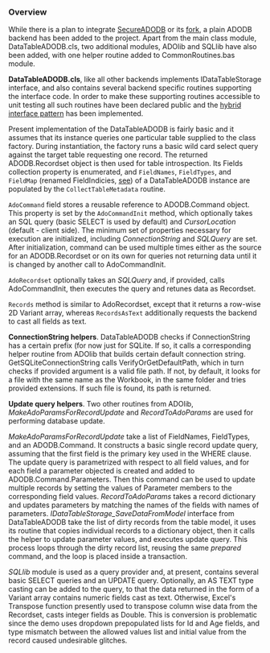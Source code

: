 ### Overview

While there is a plan to integrate [SecureADODB][SecureADODB] or its [fork][SecureADODB fork], a plain ADODB backend has been added to the project. Apart from the main class module, DataTableADODB.cls, two additional modules, ADOlib and SQLlib have also been added, with one helper routine added to CommonRoutines.bas module.

**DataTableADODB.cls**, like all other backends implements IDataTableStorage interface, and also contains several backend specific routines supporting the interface code. In order to make these supporting routines accessible to unit testing all such routines have been declared public and the [hybrid interface pattern][Hybrid Interface] has been implemented.

Present implementation of the DataTableADODB is fairly basic and it assumes that its instance queries one particular table supplied to the class factory. During instantiation, the factory runs a basic wild card select query against the target table requesting one record. The returned ADODB.Recordset object is then used for table introspection. Its Fields collection property is enumerated, and `FieldNames`, `FieldTypes`, and `FieldMap` (renamed FieldIndicies, [see][DataTableModel]) of a DataTableADODB instance are populated by the `CollectTableMetadata` routine.  

`AdoCommand` field stores a reusable reference to ADODB.Command object. This property is set by the `AdoCommandInit` method, which optionally takes an SQL query (basic SELECT is used by default) and *CursorLocation* (default - client side). The minimum set of properties necessary for execution are initialized, including *ConnectionString* and *SQLQuery* are set. After initialization, command can be used multiple times either as the source for an ADODB.Recordset or on its own for queries not returning data until it is changed by another call to AdoCommandInit.  

`AdoRecordset` optionally takes an *SQLQuery* and, if provided, calls AdoCommandInit, then executes the query and retunes data as Recordset.  

`Records` method is similar to AdoRecordset, except that it returns a row-wise 2D Variant array, whereas `RecordsAsText` additionally requests the backend to cast all fields as text.

**ConnectionString helpers**. DataTableADODB checks if ConnectionString has a certain prefix (for now just for SQLite. If so, it calls a corresponding helper routine from ADOlib that builds certain default connection string. GetSQLiteConnectionString calls VerifyOrGetDefaultPath, which in turn checks if provided argument is a valid file path. If not, by default, it looks for a file with the same name as the Workbook, in the same folder and tries provided extensions. If such file is found, its path is returned.

**Update query helpers**. Two other routines from ADOlib, *MakeAdoParamsForRecordUpdate* and *RecordToAdoParams* are used for performing database update. 

*MakeAdoParamsForRecordUpdate* take a list of FieldNames, FieldTypes, and an ADODB.Command. It constructs a basic single record update query, assuming that the first field is the primary key used in the WHERE clause. The update query is parametrized with respect to all field values, and for each field a parameter objected is created and added to ADODB.Command.Parameters. Then this command can be used to update multiple records by setting the values of Parameter members to the corresponding field values. *RecordToAdoParams* takes a record dictionary and updates parameters by matching the names of the fields with names of parameters. *IDataTableStorage_SaveDataFromModel* interface from DataTableADODB take the list of dirty records from the table model, it uses its routine that copies individual records to a dictionary object, then it calls the helper to update parameter values, and executes update query. This process loops through the dirty record list, reusing the same *prepared* command, and the loop is placed inside a transaction.

*SQLlib* module is used as a query provider and, at present, contains several basic SELECT queries and an UPDATE query. Optionally, an AS TEXT type casting can be added to the query, to that the data returned in the form of a Variant array contains numeric fields cast as text. Otherwise, Excel's Transpose function presently used to transpose column wise data from the Recordset, casts integer fields as Double. This is conversion is problematic since the demo uses dropdown prepopulated lists for Id and Age fields, and type mismatch between the allowed values list and initial value from the record caused undesirable glitches.


[SecureADODB]: https://github.com/rubberduck-vba/examples/tree/master/SecureADODB
[SecureADODB fork]: https://github.com/pchemguy/RDVBA-examples
[Hybrid Interface]:  https://github.com/pchemguy/ContactEditor/wiki/Class-Module-Design-Convention
[DataTableModel]: https://github.com/pchemguy/ContactEditor/wiki/Data-Model#datatablemodel